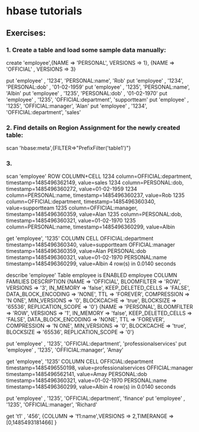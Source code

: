 # hbase tutorials

## Exercises:

### 1. Create a table and load some sample data manually:

create 'employee',{NAME => 'PERSONAL', VERSIONS => 1}, {NAME => 'OFFICIAL' , VERSIONS => 3}

put 'employee' , '1234', 'PERSONAL:name', 'Rob'
put 'employee' , '1234', 'PERSONAL:dob' , '01-02-1959'
put 'employee' , '1235', 'PERSONAL:name', 'Albin'
put 'employee' , '1235', 'PERSONAL:dob' , '01-02-1970'
put 'employee' , '1235', 'OFFICIAL:department', 'supportteam'
put 'employee' , '1235', 'OFFICIAL:manager', 'Alan'
put 'employee' , '1234', 'OFFICIAL:department', 'sales'


### 2. Find details on Region Assignment for the newly created table:

scan 'hbase:meta',{FILTER=>"PrefixFilter('table1')"}


### 3. 
scan 'employee'
ROW                                           COLUMN+CELL
 1234                                         column=OFFICIAL:department, timestamp=1485496362149, value=sales
 1234                                         column=PERSONAL:dob, timestamp=1485496360272, value=01-02-1959
 1234                                         column=PERSONAL:name, timestamp=1485496360237, value=Rob
 1235                                         column=OFFICIAL:department, timestamp=1485496360340, value=supportteam
 1235                                         column=OFFICIAL:manager, timestamp=1485496360359, value=Alan
 1235                                         column=PERSONAL:dob, timestamp=1485496360321, value=01-02-1970
 1235                                         column=PERSONAL:name, timestamp=1485496360299, value=Albin
 

get 'employee', '1235'
COLUMN                                        CELL
 OFFICIAL:department                          timestamp=1485496360340, value=supportteam
 OFFICIAL:manager                             timestamp=1485496360359, value=Alan
 PERSONAL:dob                                 timestamp=1485496360321, value=01-02-1970
 PERSONAL:name                                timestamp=1485496360299, value=Albin
4 row(s) in 0.0140 seconds
 
describe 'employee'
Table employee is ENABLED
employee
COLUMN FAMILIES DESCRIPTION
{NAME => 'OFFICIAL', BLOOMFILTER => 'ROW', VERSIONS => '3', IN_MEMORY => 'false', KEEP_DELETED_CELLS => 'FALSE', DATA_BLOCK_ENCODING => 'NONE', TTL => 'FOREVER', COMPRESSION => 'N
ONE', MIN_VERSIONS => '0', BLOCKCACHE => 'true', BLOCKSIZE => '65536', REPLICATION_SCOPE => '0'}
{NAME => 'PERSONAL', BLOOMFILTER => 'ROW', VERSIONS => '1', IN_MEMORY => 'false', KEEP_DELETED_CELLS => 'FALSE', DATA_BLOCK_ENCODING => 'NONE', TTL => 'FOREVER', COMPRESSION => 'N
ONE', MIN_VERSIONS => '0', BLOCKCACHE => 'true', BLOCKSIZE => '65536', REPLICATION_SCOPE => '0'}


put 'employee' , '1235', 'OFFICIAL:department', 'professionalservices'
put 'employee' , '1235', 'OFFICIAL:manager', 'Amay'

get 'employee', '1235'
COLUMN                                        CELL
 OFFICIAL:department                          timestamp=1485496550198, value=professionalservices
 OFFICIAL:manager                             timestamp=1485496562141, value=Amay
 PERSONAL:dob                                 timestamp=1485496360321, value=01-02-1970
 PERSONAL:name                                timestamp=1485496360299, value=Albin
4 row(s) in 0.0140 seconds


put 'employee' , '1235', 'OFFICIAL:department', 'finance'
put 'employee' , '1235', 'OFFICIAL:manager', 'Richard'


get 't1' , '456', {COLUMN => 'f1:name',VERSIONS => 2,TIMERANGE => [0,1485493181466] }

